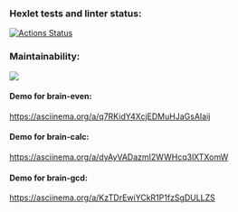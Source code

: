 ### Hexlet tests and linter status:

[![Actions Status](https://github.com/SergiusBlack/qa-auto-engineer-javascript-project-44/actions/workflows/hexlet-check.yml/badge.svg)](https://github.com/SergiusBlack/qa-auto-engineer-javascript-project-44/actions)

### Maintainability:
<a href="https://codeclimate.com/github/SergiusBlack/qa-auto-engineer-javascript-project-44/maintainability"><img src="https://api.codeclimate.com/v1/badges/997386a62eb072ad3585/maintainability" /></a>

#### Demo for brain-even:
https://asciinema.org/a/q7RKidY4XcjEDMuHJaGsAIaij

#### Demo for brain-calc:
https://asciinema.org/a/dyAyVADazmI2WWHcq3lXTXomW

#### Demo for brain-gcd:
https://asciinema.org/a/KzTDrEwiYCkR1P1fzSgDULLZS